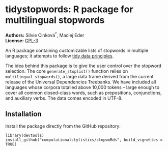 # tidystopwords: R package for multilingual stopwords

**Authors:** Silvie Cinková<sup>*</sup>, Maciej Eder<br/>
**License:** [GPL-3](https://opensource.org/licenses/GPL-3.0)

An R package containing customizable lists of stopwords in multiple languages; it attempts to follow [tidy data principles](https://www.jstatsoft.org/article/view/v059i10).

The idea behind this package is to give the user control over the stopword selection. The core `generate_stoplist()` function relies on  `multilingual_stopwords()`, a large data frame derived from the current release of the Universal Dependencies Treebanks. We have included all languages whose corpora totalled above 10,000 tokens – large enough to cover all common closed-class words, such as prepositions, conjunctions, and auxiliary verbs. The data comes encoded in UTF-8. 

## Installation

Install the package directly from the GitHub repository:

```
library(devtools)
install_github("computationalstylistics/stopwoRds", build_vignettes = TRUE)
```

